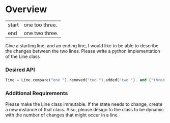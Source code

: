 
# Overview

|       |                |
|-------|----------------|
| start | one too three. |
| end   | one two three. |

Give a starting line, and an ending line, 
I would like to be able to describe the changes between the two lines.
Please write a python implementation of the Line class

### Desired API

```python
line = Line.compare("one ").removed("too ").added("two "). and ("three.")
```


### Additional Requirements

Please make the Line class immutable. 
If the state needs to change, create a new instance of that class.
Also, please design to the class to be dynamic with the number of 
changes that might occur in a line.
